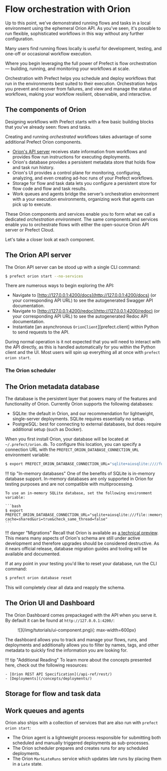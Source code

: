 # Flow orchestration with Orion

Up to this point, we've demonstrated running flows and tasks in a local environment using the ephemeral Orion API. As you've seen, it's possible to run flexible, sophisticated workflows in this way without any further configuration.

Many users find running flows locally is useful for development, testing, and one-off or occasional workflow execution.

Where you begin leveraging the full power of Prefect is flow orchestration &mdash; building, running, and monitoring your workflows at scale.

Orchestration with Prefect helps you schedule and deploy workflows that run in the environments best suited to their execution. Orchestration helps you prevent and recover from failures, and view and manage the status of workflows, making your workflow resilient, observable, and interactive. 

## The components of Orion

Designing workflows with Prefect starts with a few basic building blocks that you've already seen: flows and tasks. 

Creating and running _orchestrated_ workflows takes advantage of some additional Prefect Orion components. 

- [Orion's API server](#the-orion-api-server) receives state information from workflows and provides flow run instructions for executing deployments.
- Orion's database provides a persistent metadata store that holds flow and task run history.
- Orion's UI provides a control plane for monitoring, configuring, analyzing, and even creating ad-hoc runs of your Prefect workflows.
- Storage for flow and task data lets you configure a persistent store for flow code and flow and task results.
- Work queues and agents bridge the server’s orchestration environment with a your execution environments, organizing work that agents can pick up to execute.

These Orion components and services enable you to form what we call a dedicated _orchestration environment_. The same components and services enable you to orchestrate flows with either the open-source Orion API server or Prefect Cloud.

Let's take a closer look at each component.

## The Orion API server

The Orion API server can be stood up with a single CLI command:

```bash
$ prefect orion start --no-services
```

There are numerous ways to begin exploring the API:

- Navigate to [http://127.0.0.1:4200/docs](http://127.0.0.1:4200/docs) (or your corresponding API URL) to see the autogenerated Swagger API documentation.
- Navigate to [http://127.0.0.1:4200/redoc](http://127.0.0.1:4200/redoc) (or your corresponding API URL) to see the autogenerated Redoc API documentation.
- Instantiate [an asynchronous `OrionClient`][prefect.client] within Python to send requests to the API.

During normal operation is it not expected that you will need to interact with the API directly, as this is handled automatically for you within the Python client and the UI.  Most users will spin up everything all at once with `prefect orion start`.

### The Orion scheduler


## The Orion metadata database

The database is the persistent layer that powers many of the features and functionality of Orion.  Currently Orion supports the following databases:

- SQLite: the default in Orion, and our recommendation for lightweight, single-server deployments. SQLite requires essentially no setup.
- PostgreSQL: best for connecting to external databases, but does require additional setup (such as Docker).

When you first install Orion, your database will be located at `~/.prefect/orion.db`. To configure this location, you can specify a connection URL with the `PREFECT_ORION_DATABASE_CONNECTION_URL` environment variable:

```bash
$ export PREFECT_ORION_DATABASE_CONNECTION_URL="sqlite+aiosqlite:////full/path/to/a/location/orion.db"
```

!!! tip "In-memory databases"
    One of the benefits of SQLite is in-memory database support. In-memory databases are only supported in Orion for testing purposes and are not compatible with multiprocessing.  
    
    To use an in-memory SQLite database, set the following environment variable:

    ```bash
    $ export PREFECT_ORION_DATABASE_CONNECTION_URL="sqlite+aiosqlite:///file::memory:?cache=shared&uri=true&check_same_thread=false"
    ```

!!! danger "Migrations"
    Recall that Orion is available as [a technical preview](/faq/#why-is-orion-a-technical-preview). This means many aspects of Orion's schema are still under active development and therefore upgrades should be considered destructive.  As it nears official release, database migration guides and tooling will be available and documented.

If at any point in your testing you'd like to reset your database, run the CLI command:  

```bash
$ prefect orion database reset
```

This will completely clear all data and reapply the schema.




## The Orion UI and Dashboard

The Orion Dashboard comes prepackaged with the API when you serve it. By default it can be found at `http://127.0.0.1:4200/`:

<figure markdown=1>
![](/img/tutorials/ui-component.png){: max-width=600px}
</figure>

The dashboard allows you to track and manage your flows, runs, and deployments and additionally allows you to filter by names, tags, and other metadata to quickly find the information you are looking for.

!!! tip "Additional Reading"
    To learn more about the concepts presented here, check out the following resources:

    - [Orion REST API Specification](/api-ref/rest/)
    - [Deployments](/concepts/deployments/)


## Storage for flow and task data

## Work queues and agents

Orion also ships with a collection of services that are also run with `prefect orion start`:

- The Orion agent is a lightweight process responsible for submitting both scheduled and manually triggered deployments as sub-processes.
- The Orion scheduler prepares and creates runs for any scheduled deployments.
- The Orion `MarkLateRuns` service which updates late runs by placing them in a `Late` state.
